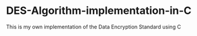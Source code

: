 # DES-Algorithm-implementation-in-C
This is my own implementation of the Data Encryption Standard using C

